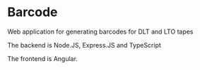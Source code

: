 # Barcode

Web application for generating barcodes for DLT and LTO tapes

The backend is Node.JS, Express.JS and TypeScript

The frontend is Angular.
